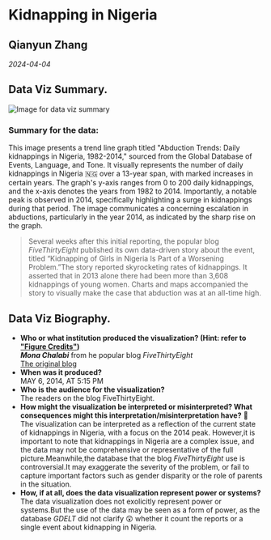 # Kidnapping in Nigeria
## Qianyun Zhang
_2024-04-04_
## Data Viz Summary.
![Image for data viz summary](https://imgur.com/a/qunJeNP.png)
### Summary for the data:
This image presents a trend line graph titled "Abduction Trends: Daily kidnappings in Nigeria, 1982-2014," sourced from the Global Database of Events, Language, and Tone. It visually represents the number of daily kidnappings in Nigeria :nigeria: over a 13-year span, with marked increases in certain years. The graph's y-axis ranges from 0 to 200 daily kidnappings, and the x-axis denotes the years from 1982 to 2014. Importantly, a notable peak is observed in 2014, specifically highlighting a surge in kidnappings during that period. The image communicates a concerning escalation in abductions, particularly in the year 2014, as indicated by the sharp rise on the graph.
> Several weeks after this initial reporting, the popular blog _FiveThirtyEight_ published its own data-driven story about the event, titled “Kidnapping of Girls in Nigeria Is Part of a Worsening Problem.”The story reported skyrocketing rates of kidnappings. It asserted that in 2013 alone there had been more than 3,608 kidnappings of young women. Charts and maps accompanied the story to visually make the case that abduction was at an all-time high.

## Data Viz Biography.
  - **Who or what institution produced the visualization? (Hint: refer to ["Figure Credits"](https://data-feminism.mitpress.mit.edu/pub/ftb0980j/release/1?readingCollection=0cd867ef))**   
   **_Mona Chalabi_** from he popular blog _FiveThirtyEight_    
   [The original blog](https://fivethirtyeight.com/features/nigeria-kidnapping/)
  - **When was it produced?**   
   MAY 6, 2014, AT 5:15 PM
  - **Who is the audience for the visualization?**   
   The readers on the blog FiveThirtyEight.
  - **How might the visualization be interpreted or misinterpreted? What consequences might this interpretation/misinterpretation have?** :thinking:   
   The visualization can be interpreted as a reflection of the current state of kidnappings in Nigeria, with a focus on the 2014 peak. However,it is important to note that kidnappings in Nigeria are a complex issue, and the data may not be comprehensive or representative of the full picture.Meanwhile,the database that the blog _FiveThirtyEight_ use is controversial.It may exaggerate the severity of the problem, or fail to capture important factors such as gender disparity or the role of parents in the situation.
  - **How, if at all, does the data visualization represent power or systems?**   
   The data visualization does not exolicitly represent power or systems.But the use of the data may be seen as a form of power, as the database _GDELT_ did not clarify :astonished: whether it count the reports or a single event about kidnapping in Nigeria.